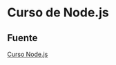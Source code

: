# Curso de Node.js

## Fuente

[Curso Node.js](https://www.youtube.com/watch?v=aWFUW4SDD4o&list=PLvq-jIkSeTUY3gY-ptuqkNEXZHsNwlkND&index=2)
